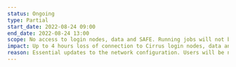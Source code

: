 ```yaml
---
status: Ongoing
type: Partial 
start_date: 2022-08-24 09:00
end_date: 2022-08-24 13:00
scope: No access to login nodes, data and SAFE. Running jobs will not be affected and new jobs will start. 
impact: Up to 4 hours loss of connection to Cirrus login nodes, data and SAFE access 
reason: Essential updates to the network configuration. Users will be notified when service is resumed.
---
```



